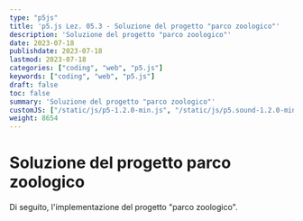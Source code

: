 ```yaml
---
type: "p5js"
title: 'p5.js Lez. 05.3 - Soluzione del progetto "parco zoologico"'
description: 'Soluzione del progetto "parco zoologico"'
date: 2023-07-18
publishdate: 2023-07-18
lastmod: 2023-07-18
categories: ["coding", "web", "p5.js"]
keywords: ["coding", "web", "p5.js"]
draft: false
toc: false
summary: 'Soluzione del progetto "parco zoologico"'
customJS: ["/static/js/p5-1.2.0-min.js", "/static/js/p5.sound-1.2.0-min.js", "/static/coding/web/p5js/progettoParcoZoologico.js"]
weight: 8654
---
```


# Soluzione del progetto parco zoologico

Di seguito, l'implementazione del progetto "parco zoologico".

<div id="progettoParcoZoologico"></div>
